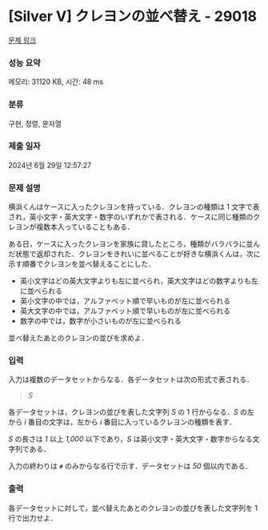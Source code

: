 # [Silver V] クレヨンの並べ替え - 29018 

[문제 링크](https://www.acmicpc.net/problem/29018) 

### 성능 요약

메모리: 31120 KB, 시간: 48 ms

### 분류

구현, 정렬, 문자열

### 제출 일자

2024년 6월 29일 12:57:27

### 문제 설명

<p>横浜くんはケースに入ったクレヨンを持っている．クレヨンの種類は 1 文字で表され，英小文字・英大文字・数字のいずれかで表される．ケースに同じ種類のクレヨンが複数本入っていることもある．</p>

<p>ある日，ケースに入ったクレヨンを家族に貸したところ，種類がバラバラに並んだ状態で返却された．クレヨンをきれいに並べることが好きな横浜くんは，次に示す順番でクレヨンを並べ替えることにした．</p>

<ul>
	<li>英小文字はどの英大文字よりも左に並べられ，英大文字はどの数字よりも左に並べられる</li>
	<li>英小文字の中では，アルファベット順で早いものが左に並べられる</li>
	<li>英大文字の中では，アルファベット順で早いものが左に並べられる</li>
	<li>数字の中では，数字が小さいものが左に並べられる</li>
</ul>

<p>並べ替えたあとのクレヨンの並びを求めよ．</p>

### 입력 

 <p>入力は複数のデータセットからなる．各データセットは次の形式で表される．</p>

<blockquote><i>S</i></blockquote>

<p>各データセットは，クレヨンの並びを表した文字列 <i>S</i> の 1 行からなる．<i>S</i> の左から <i>i</i> 番目の文字は，左から <i>i</i> 番目に入っているクレヨンの種類を表す．</p>

<p><i>S</i> の長さは <i>1</i> 以上 <i>1,000</i> 以下であり，<i>S</i> は英小文字・英大文字・数字からなる文字列である．</p>

<p>入力の終わりは <code>#</code> のみからなる行で示す．データセットは <i>50</i> 個以内である．</p>

### 출력 

 <p>各データセットに対して，並べ替えたあとのクレヨンの並びを表した文字列を 1 行で出力せよ．</p>

